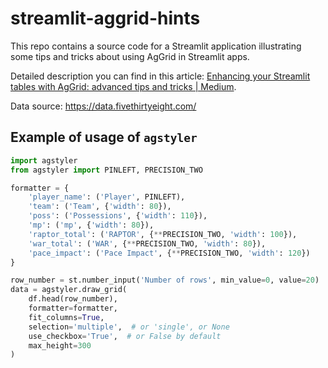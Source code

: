 # streamlit-aggrid-hints

This repo contains a source code for a Streamlit application illustrating some tips and tricks about using AgGrid in Streamlit apps. 

Detailed description you can find in this article: [Enhancing your Streamlit tables with AgGrid: advanced tips and tricks | Medium](https://medium.com/@nikolayryabykh/250d4b57903?source=friends_link&sk=e6ca868eb075fee7b4f76899e8ee2708).

Data source: https://data.fivethirtyeight.com/

## Example of usage of `agstyler`

```python
import agstyler
from agstyler import PINLEFT, PRECISION_TWO

formatter = {
    'player_name': ('Player', PINLEFT),
    'team': ('Team', {'width': 80}),
    'poss': ('Possessions', {'width': 110}),
    'mp': ('mp', {'width': 80}),
    'raptor_total': ('RAPTOR', {**PRECISION_TWO, 'width': 100}),
    'war_total': ('WAR', {**PRECISION_TWO, 'width': 80}),
    'pace_impact': ('Pace Impact', {**PRECISION_TWO, 'width': 120})
}

row_number = st.number_input('Number of rows', min_value=0, value=20)
data = agstyler.draw_grid(
    df.head(row_number),
    formatter=formatter,
    fit_columns=True,
    selection='multiple',  # or 'single', or None
    use_checkbox='True',  # or False by default
    max_height=300
)
```
